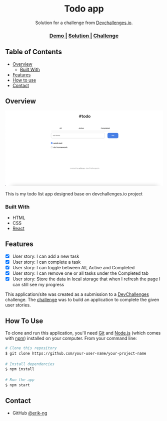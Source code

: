 <!-- Please update value in the {}  -->

<h1 align="center">Todo app</h1>

<div align="center">
   Solution for a challenge from  <a href="http://devchallenges.io" target="_blank">Devchallenges.io</a>.
</div>

<div align="center">
  <h3>
    <a href="https://nostalgic-goldstine-bd22f5.netlify.app/">
      Demo
    </a>
    <span> | </span>
    <a href="https://nostalgic-goldstine-bd22f5.netlify.app/">
      Solution
    </a>
    <span> | </span>
    <a href="https://devchallenges.io/challenges/hH6PbOHBdPm6otzw2De5">
      Challenge
    </a>
  </h3>
</div>

<!-- TABLE OF CONTENTS -->

## Table of Contents

-   [Overview](#overview)
    -   [Built With](#built-with)
-   [Features](#features)
-   [How to use](#how-to-use)
-   [Contact](#contact)

<!-- OVERVIEW -->

## Overview

![screenshot](https://github.com/erik-ng-3006/to-do-list/blob/main/public/screenshot.png)

This is my todo list app designed base on devchallenges.io project

### Built With

<!-- This section should list any major frameworks that you built your project using. Here are a few examples.-->

-   HTML
-   CSS
-   [React](https://reactjs.org/)

## Features

-   [x] User story: I can add a new task
-   [x] User story: I can complete a task
-   [x] User story: I can toggle between All, Active and Completed
-   [x] User story: I can remove one or all tasks under the Completed tab
-   [x] User story: Store the data in local storage that when I refresh the page I can still see my progress

This application/site was created as a submission to a [DevChallenges](https://devchallenges.io/challenges) challenge. The [challenge](https://devchallenges.io/challenges/hH6PbOHBdPm6otzw2De5) was to build an application to complete the given user stories.

## How To Use

<!-- Example: -->

To clone and run this application, you'll need [Git](https://git-scm.com) and [Node.js](https://nodejs.org/en/download/) (which comes with [npm](http://npmjs.com)) installed on your computer. From your command line:

```bash
# Clone this repository
$ git clone https://github.com/your-user-name/your-project-name

# Install dependencies
$ npm install

# Run the app
$ npm start
```

## Contact

-   GitHub [@erik-ng](https://github.com/erik-ng-3006/to-do-list)
